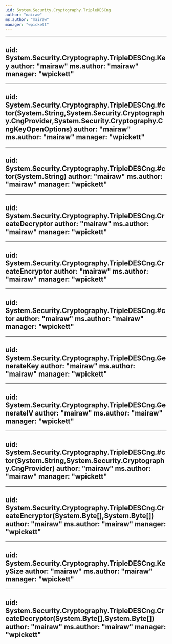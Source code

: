 ```yaml
---
uid: System.Security.Cryptography.TripleDESCng
author: "mairaw"
ms.author: "mairaw"
manager: "wpickett"
---
```


---
uid: System.Security.Cryptography.TripleDESCng.Key
author: "mairaw"
ms.author: "mairaw"
manager: "wpickett"
---

---
uid: System.Security.Cryptography.TripleDESCng.#ctor(System.String,System.Security.Cryptography.CngProvider,System.Security.Cryptography.CngKeyOpenOptions)
author: "mairaw"
ms.author: "mairaw"
manager: "wpickett"
---

---
uid: System.Security.Cryptography.TripleDESCng.#ctor(System.String)
author: "mairaw"
ms.author: "mairaw"
manager: "wpickett"
---

---
uid: System.Security.Cryptography.TripleDESCng.CreateDecryptor
author: "mairaw"
ms.author: "mairaw"
manager: "wpickett"
---

---
uid: System.Security.Cryptography.TripleDESCng.CreateEncryptor
author: "mairaw"
ms.author: "mairaw"
manager: "wpickett"
---

---
uid: System.Security.Cryptography.TripleDESCng.#ctor
author: "mairaw"
ms.author: "mairaw"
manager: "wpickett"
---

---
uid: System.Security.Cryptography.TripleDESCng.GenerateKey
author: "mairaw"
ms.author: "mairaw"
manager: "wpickett"
---

---
uid: System.Security.Cryptography.TripleDESCng.GenerateIV
author: "mairaw"
ms.author: "mairaw"
manager: "wpickett"
---

---
uid: System.Security.Cryptography.TripleDESCng.#ctor(System.String,System.Security.Cryptography.CngProvider)
author: "mairaw"
ms.author: "mairaw"
manager: "wpickett"
---

---
uid: System.Security.Cryptography.TripleDESCng.CreateEncryptor(System.Byte[],System.Byte[])
author: "mairaw"
ms.author: "mairaw"
manager: "wpickett"
---

---
uid: System.Security.Cryptography.TripleDESCng.KeySize
author: "mairaw"
ms.author: "mairaw"
manager: "wpickett"
---

---
uid: System.Security.Cryptography.TripleDESCng.CreateDecryptor(System.Byte[],System.Byte[])
author: "mairaw"
ms.author: "mairaw"
manager: "wpickett"
---
